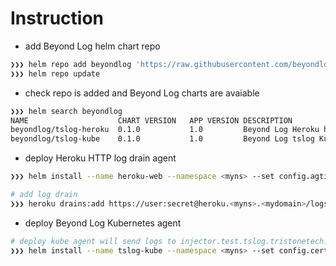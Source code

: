 # Instruction


* add Beyond Log helm chart repo

```sh
❯❯❯ helm repo add beyondlog 'https://raw.githubusercontent.com/beyondlog/helm-repo/master/'
❯❯❯ helm repo update
```

* check repo is added and Beyond Log charts are avaiable
```sh
❯❯❯ helm search beyondlog
NAME                  	CHART VERSION	APP VERSION	DESCRIPTION
beyondlog/tslog-heroku	0.1.0        	1.0        	Beyond Log Heroku http log drain agent helm package
beyondlog/tslog-kube  	0.1.0        	1.0        	Beyond Log tslog Kubernetes agent
```

* deploy Heroku HTTP log drain agent

```sh
❯❯❯ helm install --name heroku-web --namespace <myns> --set config.agtid=<id>,config.cert=<cert>,config.server=wss://injector.<domain>/mqtt,config.labels.env=<dev>,config.labels.app=heroku-web,ingress.domain=<mydomain>,heroku.user=user,heroku.passwd=secret tslog-heroku

# add log drain
❯❯❯ heroku drains:add https://user:secret@heroku.<myns>.<mydomain>/logs
```

* deploy Beyond Log Kubernetes agent

```sh
# deploy kube agent will send logs to injector.test.tslog.tristonetech.com
❯❯❯ helm install --name tslog-kube --namespace <myns> --set config.cert=<cert>,config.server=wss://injector.test.tslog.tristonetech.com/mqtt,config.labels.env=<minikube> tslog-kube
```